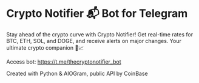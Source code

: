 # Crypto Notifier 📬 Bot for Telegram

Stay ahead of the crypto curve with Crypto Notifier! Get real-time rates for BTC, ETH, SOL, and DOGE, and receive alerts on major changes. Your ultimate crypto companion 🚀📈

Access bot: https://t.me/thecryptonotifier_bot

Created with Python & AIOGram, public API by CoinBase
